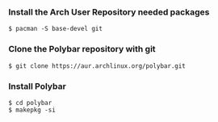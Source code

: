 ### Install the Arch User Repository needed packages
```
$ pacman -S base-devel git
```

### Clone the Polybar repository with git
```
$ git clone https://aur.archlinux.org/polybar.git
```

### Install Polybar
```
$ cd polybar
$ makepkg -si
```
